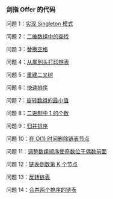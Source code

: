 ### 剑指 Offer 的代码

问题 1：[实现 Singleton 模式][1]

问题 2：[二维数组中的查找][2]

问题 3：[替换空格][3]

问题 4：[从尾到头打印链表][4]

问题 5：[重建二叉树][5]

问题 6：[快速排序][6]

问题 7：[旋转数组的最小值][7]

问题 8：[二进制中 1 的个数][8]

问题 9：[归并排序][9]

问题 10：[在 O(1) 时间删除链表节点][10]

问题 11：[调整数组顺序使奇数位于偶数前面][11]

问题 12：[链表倒数第 K 个节点][12]

问题 13：[反转链表][13]

问题 14：[合并两个排序的链表][14]

[1]: https://github.com/LZhenHong/SwordToTheOffer/blob/master/单例/main.c
[2]: https://github.com/LZhenHong/SwordToTheOffer/blob/master/二维数组的查找/main.c
[3]: https://github.com/LZhenHong/SwordToTheOffer/blob/master/替换字符串中的空格/main.c
[4]: https://github.com/LZhenHong/SwordToTheOffer/blob/master/倒序遍历链表/main.c
[5]: https://github.com/LZhenHong/SwordToTheOffer/blob/master/重建二叉树/main.c
[6]: https://github.com/LZhenHong/SwordToTheOffer/blob/master/快速排序/main.c
[7]: https://github.com/LZhenHong/SwordToTheOffer/blob/master/旋转数组中的最小数字/main.c
[8]: https://github.com/LZhenHong/SwordToTheOffer/blob/master/二进制中%201%20的个数/main.c
[9]: https://github.com/LZhenHong/SwordToTheOffer/blob/master/归并排序/main.c
[10]: https://github.com/LZhenHong/SwordToTheOffer/blob/master/在%20O(1)%20时间删除链表节点/main.c
[11]: https://github.com/LZhenHong/SwordToTheOffer/blob/master/调整数组顺序使奇数位于偶数前面/main.c
[12]: https://github.com/LZhenHong/SwordToTheOffer/blob/master/链表倒数第%20K%20个节点/main.c
[13]: https://github.com/LZhenHong/SwordToTheOffer/blob/master/反转链表/main.c
[14]: https://github.com/LZhenHong/SwordToTheOffer/blob/master/合并两个排序的链表/main.c


